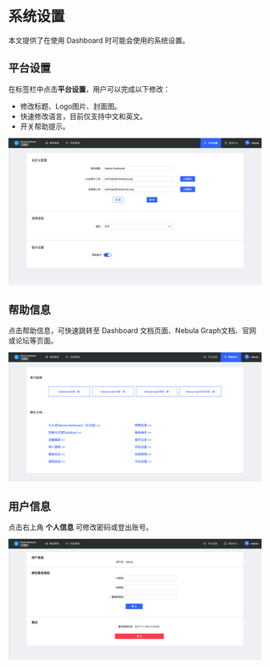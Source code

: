 # 系统设置

本文提供了在使用 Dashboard 时可能会使用的系统设置。

## 平台设置

在标签栏中点击**平台设置**，用户可以完成以下修改：

- 修改标题、Logo图片、封面图。
- 快速修改语言，目前仅支持中文和英文。
- 开关帮助提示。

![settings](../nebula-dashboard-ent/figs/ds-033.png)

## 帮助信息

点击帮助信息，可快速跳转至 Dashboard 文档页面、Nebula Graph文档、官网或论坛等页面。

![help](../nebula-dashboard-ent/figs/ds-034.png)

## 用户信息

点击右上角 **个人信息** 可修改密码或登出账号。

![information](../nebula-dashboard-ent/figs/ds-035.png)